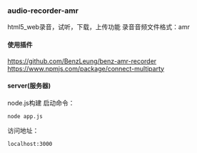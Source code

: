 ### audio-recorder-amr
html5_web录音，试听，下载，上传功能
录音音频文件格式：amr

#### 使用插件
https://github.com/BenzLeung/benz-amr-recorder
https://www.npmjs.com/package/connect-multiparty
#### server(服务器)
node.js构建
启动命令：
```
node app.js
```
访问地址：
```
localhost:3000
```





